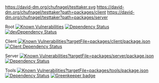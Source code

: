 https://david-dm.org/chufnagel/testtaker.svg
https://david-dm.org/chufnagel/testtaker?path=packages/client
https://david-dm.org/chufnagel/testtaker?path=packages/server

<!-- [![Dependency Status](https://david-dm.org/chufnagel/testtaker?path=packages/tools)](https://david-dm.org/chufnagel/tesstaker?path=packages/tools.svg) -->



Root
[![Known Vulnerabilities](https://snyk.io/test/github/chufnagel/testtaker/badge.svg)](https://snyk.io/test/github/chufnagel/testtaker)
[![Dependency Status](https://david-dm.org/chufnagel/testtaker.svg)](https://david-dm.org/chufnagel/testtaker.svg)
[![devDependency Status](https://david-dm.org/chufnagel/testtaker/dev-status.svg)](https://david-dm.org/chufnagel/badges#info=devDependencies)

Client
[![Known Vulnerabilities](https://snyk.io/test/github/chufnagel/testtaker/badge.svg)?targetFile=packages/client/package.json](https://snyk.io/test/github/chufnagel/testtaker)
[![Client Dependency Status](https://david-dm.org/chufnagel/testtaker?path=packages/client)](https://david-dm.org/chufnagel/testtaker.svg)

Server
[![Known Vulnerabilities](https://snyk.io/test/github/chufnagel/testtaker/badge.svg)?targetFile=packages/server/package.json](https://snyk.io/test/github/chufnagel/testtaker)
[![Dependency Status](https://david-dm.org/chufnagel/testtaker?path=packages/server)](https://david-dm.org/chufnagel/testtaker.svg)

Tools
[![Known Vulnerabilities](https://snyk.io/test/github/chufnagel/testtaker/badge.svg)?targetFile=packages/tools/package.json](https://snyk.io/test/github/chufnagel/testtaker)
[![Dependency Status](https://david-dm.org/chufnagel/testtaker?path=packages/tools)](https://david-dm.org/chufnagel/testtaker.svg) [![Greenkeeper badge](https://badges.greenkeeper.io/chufnagel/testtaker.svg)](https://greenkeeper.io/)
